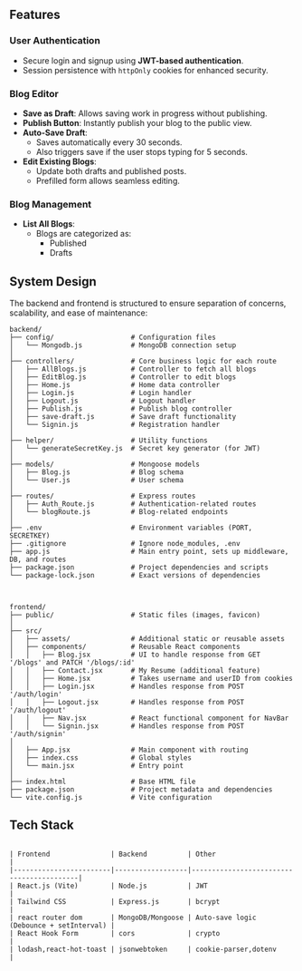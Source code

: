 ##  Features

###  User Authentication
- Secure login and signup using **JWT-based authentication**.
- Session persistence with `httpOnly` cookies for enhanced security.

###  Blog Editor
- **Save as Draft**: Allows saving work in progress without publishing.
- **Publish Button**: Instantly publish your blog to the public view.
- **Auto-Save Draft**:
  - Saves automatically every 30 seconds.
  - Also triggers save if the user stops typing for 5 seconds.
- **Edit Existing Blogs**:
  - Update both drafts and published posts.
  - Prefilled form allows seamless editing.

### Blog Management
- **List All Blogs**:
  - Blogs are categorized as:
    -  Published
    -  Drafts
 
##  System Design

The backend and frontend is structured to ensure separation of concerns, scalability, and ease of maintenance:
```
backend/
├── config/                   # Configuration files
│   └── Mongodb.js            # MongoDB connection setup
│
├── controllers/              # Core business logic for each route
│   ├── AllBlogs.js           # Controller to fetch all blogs
│   ├── EditBlog.js           # Controller to edit blogs
│   ├── Home.js               # Home data controller
│   ├── Login.js              # Login handler
│   ├── Logout.js             # Logout handler
│   ├── Publish.js            # Publish blog controller
│   ├── save-draft.js         # Save draft functionality
│   └── Signin.js             # Registration handler
│
├── helper/                   # Utility functions
│   └── generateSecretKey.js  # Secret key generator (for JWT)
│
├── models/                   # Mongoose models
│   ├── Blog.js               # Blog schema
│   └── User.js               # User schema
│
├── routes/                   # Express routes
│   ├── Auth_Route.js         # Authentication-related routes
│   └── blogRoute.js          # Blog-related endpoints
│
├── .env                      # Environment variables (PORT, SECRETKEY)
├── .gitignore                # Ignore node_modules, .env
├── app.js                    # Main entry point, sets up middleware, DB, and routes
├── package.json              # Project dependencies and scripts
└── package-lock.json         # Exact versions of dependencies



frontend/
├── public/                   # Static files (images, favicon)
│
├── src/
│   ├── assets/               # Additional static or reusable assets
│   ├── components/           # Reusable React components
│   │   ├── Blog.jsx          # UI to handle response from GET '/blogs' and PATCH '/blogs/:id'
│   │   ├── Contact.jsx       # My Resume (additional feature)
│   │   ├── Home.jsx          # Takes username and userID from cookies
│   │   ├── Login.jsx         # Handles response from POST '/auth/login'
│   │   ├── Logout.jsx        # Handles response from POST '/auth/logout'
│   │   ├── Nav.jsx           # React functional component for NavBar
│   │   └── Signin.jsx        # Handles response from POST '/auth/signin'
│
│   ├── App.jsx               # Main component with routing
│   ├── index.css             # Global styles
│   └── main.jsx              # Entry point
│
├── index.html                # Base HTML file
├── package.json              # Project metadata and dependencies
└── vite.config.js            # Vite configuration
```

##  Tech Stack
```

| Frontend               | Backend          | Other                                    |
|------------------------|------------------|------------------------------------------|
| React.js (Vite)        | Node.js          | JWT                                      |
| Tailwind CSS           | Express.js       | bcrypt                                   |
| react router dom       | MongoDB/Mongoose | Auto-save logic (Debounce + setInterval) |
| React Hook Form        | cors             | crypto                                   |
| lodash,react-hot-toast | jsonwebtoken     | cookie-parser,dotenv                     |
```